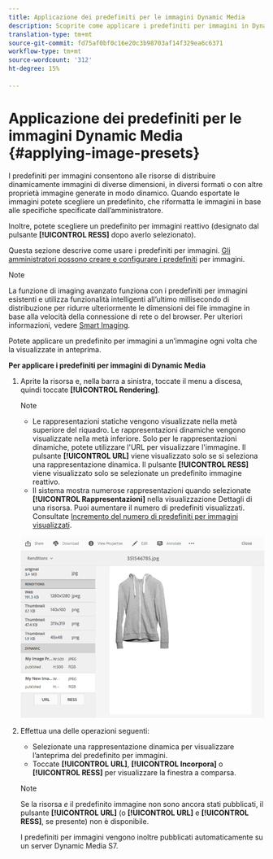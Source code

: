 ```yaml
---
title: Applicazione dei predefiniti per le immagini Dynamic Media
description: Scoprite come applicare i predefiniti per immagini in Dynamic Media.
translation-type: tm+mt
source-git-commit: fd75af0bf0c16e20c3b98703af14f329ea6c6371
workflow-type: tm+mt
source-wordcount: '312'
ht-degree: 15%

---
```



# Applicazione dei predefiniti per le immagini Dynamic Media {#applying-image-presets}

I predefiniti per immagini consentono alle risorse di distribuire dinamicamente immagini di diverse dimensioni, in diversi formati o con altre proprietà immagine generate in modo dinamico. Quando esportate le immagini potete scegliere un predefinito, che riformatta le immagini in base alle specifiche specificate dall’amministratore.

Inoltre, potete scegliere un predefinito per immagini reattivo (designato dal pulsante **[!UICONTROL RESS]** dopo averlo selezionato).

Questa sezione descrive come usare i predefiniti per immagini. [Gli amministratori possono creare e configurare i predefiniti](managing-image-presets.md) per immagini.

>[!NOTE]
>
>La funzione di imaging avanzato funziona con i predefiniti per immagini esistenti e utilizza funzionalità intelligenti all’ultimo millisecondo di distribuzione per ridurre ulteriormente le dimensioni dei file immagine in base alla velocità della connessione di rete o del browser. Per ulteriori informazioni, vedere [Smart Imaging](imaging-faq.md).

Potete applicare un predefinito per immagini a un’immagine ogni volta che la visualizzate in anteprima.

**Per applicare i predefiniti per immagini di Dynamic Media**

1. Aprite la risorsa e, nella barra a sinistra, toccate il menu a discesa, quindi toccate **[!UICONTROL Rendering]**.

   >[!NOTE]
   >
   >* Le rappresentazioni statiche vengono visualizzate nella metà superiore del riquadro. Le rappresentazioni dinamiche vengono visualizzate nella metà inferiore. Solo per le rappresentazioni dinamiche, potete utilizzare l&#39;URL per visualizzare l&#39;immagine. Il pulsante **[!UICONTROL URL]** viene visualizzato solo se si seleziona una rappresentazione dinamica. Il pulsante **[!UICONTROL RESS]** viene visualizzato solo se selezionate un predefinito immagine reattivo.
      >
      >
   * Il sistema mostra numerose rappresentazioni quando selezionate **[!UICONTROL Rappresentazioni]** nella visualizzazione Dettagli di una risorsa. Puoi aumentare il numero di predefiniti visualizzati. Consultate [Incremento del numero di predefiniti per immagini visualizzati](managing-image-presets.md#increasing-or-decreasing-the-number-of-image-presets-that-display).


   ![chlimage_1-208](assets/chlimage_1-208.png)

1. Effettua una delle operazioni seguenti:

   * Selezionate una rappresentazione dinamica per visualizzare l’anteprima del predefinito per immagini.
   * Toccate **[!UICONTROL URL]**, **[!UICONTROL Incorpora]** o **[!UICONTROL RESS]** per visualizzare la finestra a comparsa.

   >[!NOTE]
   >
   >Se la risorsa *e* il predefinito immagine non sono ancora stati pubblicati, il pulsante **[!UICONTROL URL]** (o **[!UICONTROL URL]** e **[!UICONTROL RESS]**, se presente) non è disponibile.
   >
   >I predefiniti per immagini vengono inoltre pubblicati automaticamente su un server Dynamic Media S7.

